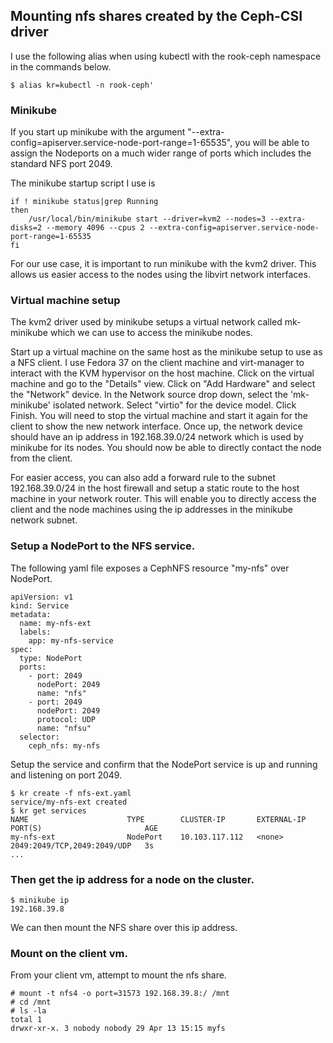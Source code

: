 ## Mounting nfs shares created by the Ceph-CSI driver

I use the following alias when using kubectl with the rook-ceph namespace in the commands below.
```
$ alias kr=kubectl -n rook-ceph'
```

### Minikube 

If you start up minikube with the argument "--extra-config=apiserver.service-node-port-range=1-65535", you will be able to assign the Nodeports on a much wider range of ports which includes the standard NFS port 2049.

The minikube startup script I use is
```
if ! minikube status|grep Running
then
	/usr/local/bin/minikube start --driver=kvm2 --nodes=3 --extra-disks=2 --memory 4096 --cpus 2 --extra-config=apiserver.service-node-port-range=1-65535
fi
```

For our use case, it is important to run minikube with the kvm2 driver. This allows us easier access to the nodes using the libvirt network interfaces.

### Virtual machine setup

The kvm2 driver used by minikube setups a virtual network called mk-minikube which we can use to access the minikube nodes.

Start up a virtual machine on the same host as the minikube setup to use as a NFS client. I use Fedora 37 on the client machine and virt-manager to interact with the KVM hypervisor on the host machine.
Click on the virtual machine and go to the "Details" view. Click on "Add Hardware" and select the "Network" device. In the Network source drop down, select the 'mk-minikube' isolated network. Select "virtio" for the device model. Click Finish. You will need to stop the virtual machine and start it again for the client to show the new network interface. Once up, the network device should have an ip address in 192.168.39.0/24 network which is used by minikube for its nodes. You should now be able to directly contact the node from the client.

For easier access, you can also add a forward rule to the subnet 192.168.39.0/24 in the host firewall and setup a static route to the host machine in your network router. This will enable you to directly access the client and the node machines using the ip addresses in the minikube network subnet.

### Setup a NodePort to the NFS service.

The following yaml file exposes a CephNFS resource "my-nfs" over NodePort.
```
apiVersion: v1
kind: Service
metadata:
  name: my-nfs-ext
  labels:
    app: my-nfs-service
spec:
  type: NodePort
  ports:
    - port: 2049
      nodePort: 2049
      name: "nfs"
    - port: 2049
      nodePort: 2049
      protocol: UDP
      name: "nfsu"
  selector:
    ceph_nfs: my-nfs
```

Setup the service and confirm that the NodePort service is up and running and listening on port 2049.
```
$ kr create -f nfs-ext.yaml 
service/my-nfs-ext created
$ kr get services
NAME                      TYPE        CLUSTER-IP       EXTERNAL-IP   PORT(S)                       AGE
my-nfs-ext                NodePort    10.103.117.112   <none>        2049:2049/TCP,2049:2049/UDP   3s
...
```
### Then get the ip address for a node on the cluster.

```
$ minikube ip 
192.168.39.8
```
We can then mount the NFS share over this ip address.

### Mount on the client vm.

From your client vm, attempt to mount the nfs share.
```
# mount -t nfs4 -o port=31573 192.168.39.8:/ /mnt
# cd /mnt
# ls -la
total 1
drwxr-xr-x. 3 nobody nobody 29 Apr 13 15:15 myfs
```
